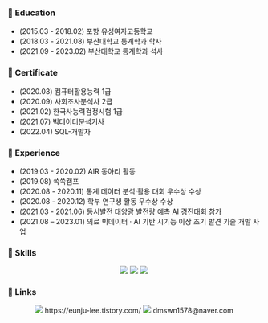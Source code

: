 
### 🔭 Education
- (2015.03 - 2018.02) 포항 유성여자고등학교  
- (2018.03 - 2021.08) 부산대학교 통계학과 학사  
- (2021.09 - 2023.02) 부산대학교 통계학과 석사   

### 🌱 Certificate
- (2020.03) 컴퓨터활용능력 1급  
- (2020.09) 사회조사분석사 2급   
- (2021.02) 한국사능력검정시험 1급   
- (2021.07) 빅데이터분석기사   
- (2022.04) SQL-개발자   

### 👯 Experience
- (2019.03 - 2020.02) AIR 동아리 활동   
- (2019.08) 쏙쏙캠프   
- (2020.08 - 2020.11) 통계 데이터 분석·활용 대회 우수상 수상   
- (2020.08 - 2020.12) 학부 연구생 활동 우수상 수상   
- (2021.03 - 2021.06) 동서발전 태양광 발전량 예측 AI 경진대회 참가   
- (2021.08 – 2023.01) 의료 빅데이터 · AI 기반 시기능 이상 조기 발견 기술 개발 사업   

### 🤔 Skills
<p align="center">
  <img src="https://img.shields.io/badge/Python-3178C6?style=flat&logo=Python&logoColor=white"/> <img src="https://img.shields.io/badge/R-3178C6?style=flat&logo=R&logoColor=white"/> <img src="https://img.shields.io/badge/MySQL-3178C6?style=flat&logo=MySQL&logoColor=white"/>
</p>

### 💬 Links
<p align="center">
  <img src="https://img.shields.io/badge/tistory-3178C6?style=flat&logo=tistory&logoColor=white"/> https://eunju-lee.tistory.com/   
  <img src="https://img.shields.io/badge/Gmail-3178C6?style=flat&logo=Mail&logoColor=white"/> dmswn1578@naver.com
</p>



<!--
**Lee-Eun-Ju/Lee-Eun-Ju** is a ✨ _special_ ✨ repository because its `README.md` (this file) appears on your GitHub profile.

Here are some ideas to get you started:

- 🔭 I’m currently working on ...
- 🌱 I’m currently learning ...
- 👯 I’m looking to collaborate on ...
- 🤔 I’m looking for help with ...
- 💬 Ask me about ...
- 📫 How to reach me: ...
- 😄 Pronouns: ...
- ⚡ Fun fact: ...
-->
